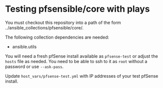 # Testing pfsensible/core with plays

You must checkout this repository into a path of the form ../ansible_collections/pfsensible/core/.

The following collection dependencies are needed:
 * ansible.utils

You will need a fresh pfSense install available as `pfsense-test` or adjust the `hosts` file as needed.
You need to be able to ssh to it as `root` without a password or use `--ask-pass`.

Update `host_vars/pfsense-test.yml` with IP addresses of your test pfSense install.
